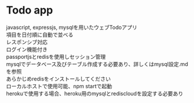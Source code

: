 # Todo app

javascript, expressjs, mysqlを用いたウェブTodoアプリ<br>
項目を日付順に自動で並べる<br>
レスポンシブ対応<br>
ログイン機能付き<br>
passportjsとredisを使用しセッション管理<br>
mysqlでデータベース及びテーブル作成する必要あり、詳しくはmysql設定.mdを参照<br>
あらかじめredisをインストールしてください<br>
ローカルホストで使用可能、npm startで起動<br>
herokuで使用する場合、heroku用のmysqlとrediscloudを設定する必要あり<br>
